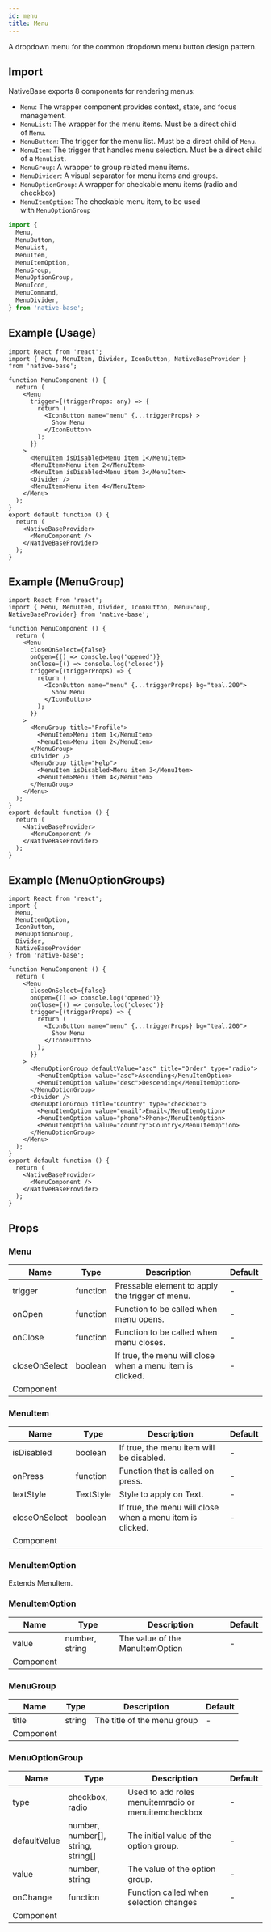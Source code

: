 ```yaml
---
id: menu
title: Menu
---
```


A dropdown menu for the common dropdown menu button design pattern.

## Import

NativeBase exports 8 components for rendering menus:

- `Menu`: The wrapper component provides context, state, and focus management.
- `MenuList`: The wrapper for the menu items. Must be a direct child of `Menu`.
- `MenuButton`: The trigger for the menu list. Must be a direct child of `Menu`.
- `MenuItem`: The trigger that handles menu selection. Must be a direct child of a `MenuList`.
- `MenuGroup`: A wrapper to group related menu items.
- `MenuDivider`: A visual separator for menu items and groups.
- `MenuOptionGroup`: A wrapper for checkable menu items (radio and checkbox)
- `MenuItemOption`: The checkable menu item, to be used with `MenuOptionGroup`

```jsx
import {
  Menu,
  MenuButton,
  MenuList,
  MenuItem,
  MenuItemOption,
  MenuGroup,
  MenuOptionGroup,
  MenuIcon,
  MenuCommand,
  MenuDivider,
} from 'native-base';
```

## Example (Usage)

```SnackPlayer name=Menu%20Usage
import React from 'react';
import { Menu, MenuItem, Divider, IconButton, NativeBaseProvider } from 'native-base';

function MenuComponent () {
  return (
    <Menu
      trigger={(triggerProps: any) => {
        return (
          <IconButton name="menu" {...triggerProps} >
            Show Menu
          </IconButton>
        );
      }}
    >
      <MenuItem isDisabled>Menu item 1</MenuItem>
      <MenuItem>Menu item 2</MenuItem>
      <MenuItem isDisabled>Menu item 3</MenuItem>
      <Divider />
      <MenuItem>Menu item 4</MenuItem>
    </Menu>
  );
}
export default function () {
  return (
    <NativeBaseProvider>
      <MenuComponent />
    </NativeBaseProvider>
  );
}
```

## Example (MenuGroup)

```SnackPlayer name=Menu%20Example (MenuGroup)
import React from 'react';
import { Menu, MenuItem, Divider, IconButton, MenuGroup, NativeBaseProvider} from 'native-base';

function MenuComponent () {
  return (
    <Menu
      closeOnSelect={false}
      onOpen={() => console.log('opened')}
      onClose={() => console.log('closed')}
      trigger={(triggerProps) => {
        return (
          <IconButton name="menu" {...triggerProps} bg="teal.200">
            Show Menu
          </IconButton>
        );
      }}
    >
      <MenuGroup title="Profile">
        <MenuItem>Menu item 1</MenuItem>
        <MenuItem>Menu item 2</MenuItem>
      </MenuGroup>
      <Divider />
      <MenuGroup title="Help">
        <MenuItem isDisabled>Menu item 3</MenuItem>
        <MenuItem>Menu item 4</MenuItem>
      </MenuGroup>
    </Menu>
  );
}
export default function () {
  return (
    <NativeBaseProvider>
      <MenuComponent />
    </NativeBaseProvider>
  );
}
```

## Example (MenuOptionGroups)

```SnackPlayer name=Menu%20Example (MenuOptionGroups)
import React from 'react';
import {
  Menu,
  MenuItemOption,
  IconButton,
  MenuOptionGroup,
  Divider,
  NativeBaseProvider
} from 'native-base';

function MenuComponent () {
  return (
    <Menu
      closeOnSelect={false}
      onOpen={() => console.log('opened')}
      onClose={() => console.log('closed')}
      trigger={(triggerProps) => {
        return (
          <IconButton name="menu" {...triggerProps} bg="teal.200">
            Show Menu
          </IconButton>
        );
      }}
    >
      <MenuOptionGroup defaultValue="asc" title="Order" type="radio">
        <MenuItemOption value="asc">Ascending</MenuItemOption>
        <MenuItemOption value="desc">Descending</MenuItemOption>
      </MenuOptionGroup>
      <Divider />
      <MenuOptionGroup title="Country" type="checkbox">
        <MenuItemOption value="email">Email</MenuItemOption>
        <MenuItemOption value="phone">Phone</MenuItemOption>
        <MenuItemOption value="country">Country</MenuItemOption>
      </MenuOptionGroup>
    </Menu>
  );
}
export default function () {
  return (
    <NativeBaseProvider>
      <MenuComponent />
    </NativeBaseProvider>
  );
}
```

## Props

### Menu

| Name          | Type     | Description                                               | Default |
| ------------- | -------- | --------------------------------------------------------- | ------- |
| trigger       | function | Pressable element to apply the trigger of menu.           | -       |
| onOpen        | function | Function to be called when menu opens.                    | -       |
| onClose       | function | Function to be called when menu closes.                   | -       |
| closeOnSelect | boolean  | If true, the menu will close when a menu item is clicked. | -       |
| Component     |          |                                                           |         |

### MenuItem

| Name          | Type      | Description                                               | Default |
| ------------- | --------- | --------------------------------------------------------- | ------- |
| isDisabled    | boolean   | If true, the menu item will be disabled.                  | -       |
| onPress       | function  | Function that is called on press.                         | -       |
| textStyle     | TextStyle | Style to apply on Text.                                   | -       |
| closeOnSelect | boolean   | If true, the menu will close when a menu item is clicked. | -       |
| Component     |           |                                                           |         |

### **MenuItemOption**

Extends MenuItem.

### MenuItemOption

| Name      | Type           | Description                     | Default |
| --------- | -------------- | ------------------------------- | ------- |
| value     | number, string | The value of the MenuItemOption | -       |
| Component |                |                                 |         |

### MenuGroup

| Name      | Type   | Description                 | Default |
| --------- | ------ | --------------------------- | ------- |
| title     | string | The title of the menu group | -       |
| Component |        |                             |         |

### MenuOptionGroup

| Name         | Type                               | Description                                         | Default |
| ------------ | ---------------------------------- | --------------------------------------------------- | ------- |
| type         | checkbox, radio                    | Used to add roles menuitemradio or menuitemcheckbox | -       |
| defaultValue | number, number[], string, string[] | The initial value of the option group.              | -       |
| value        | number, string                     | The value of the option group.                      | -       |
| onChange     | function                           | Function called when selection changes              | -       |
| Component    |                                    |                                                     |         |
